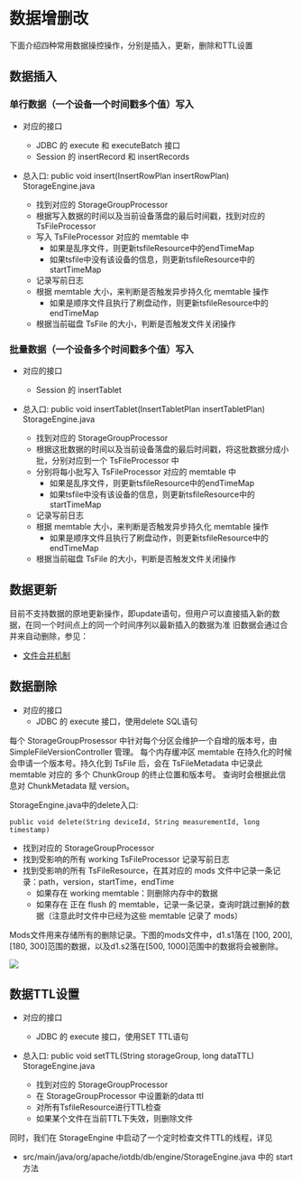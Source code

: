<!--

    Licensed to the Apache Software Foundation (ASF) under one
    or more contributor license agreements.  See the NOTICE file
    distributed with this work for additional information
    regarding copyright ownership.  The ASF licenses this file
    to you under the Apache License, Version 2.0 (the
    "License"); you may not use this file except in compliance
    with the License.  You may obtain a copy of the License at
    
        http://www.apache.org/licenses/LICENSE-2.0
    
    Unless required by applicable law or agreed to in writing,
    software distributed under the License is distributed on an
    "AS IS" BASIS, WITHOUT WARRANTIES OR CONDITIONS OF ANY
    KIND, either express or implied.  See the License for the
    specific language governing permissions and limitations
    under the License.

-->

# 数据增删改

下面介绍四种常用数据操控操作，分别是插入，更新，删除和TTL设置

## 数据插入

### 单行数据（一个设备一个时间戳多个值）写入

* 对应的接口
	* JDBC 的 execute 和 executeBatch 接口
	* Session 的 insertRecord 和 insertRecords

* 总入口: public void insert(InsertRowPlan insertRowPlan)   StorageEngine.java
	* 找到对应的 StorageGroupProcessor
	* 根据写入数据的时间以及当前设备落盘的最后时间戳，找到对应的 TsFileProcessor
	* 写入 TsFileProcessor 对应的 memtable 中
	    * 如果是乱序文件，则更新tsfileResource中的endTimeMap
	    * 如果tsfile中没有该设备的信息，则更新tsfileResource中的startTimeMap
	* 记录写前日志
	* 根据 memtable 大小，来判断是否触发异步持久化 memtable 操作
	    * 如果是顺序文件且执行了刷盘动作，则更新tsfileResource中的endTimeMap
	* 根据当前磁盘 TsFile 的大小，判断是否触发文件关闭操作

### 批量数据（一个设备多个时间戳多个值）写入

* 对应的接口
	* Session 的 insertTablet

* 总入口: public void insertTablet(InsertTabletPlan insertTabletPlan)  StorageEngine.java
    * 找到对应的 StorageGroupProcessor
	* 根据这批数据的时间以及当前设备落盘的最后时间戳，将这批数据分成小批，分别对应到一个 TsFileProcessor 中
	* 分别将每小批写入 TsFileProcessor 对应的 memtable 中
	    * 如果是乱序文件，则更新tsfileResource中的endTimeMap
	    * 如果tsfile中没有该设备的信息，则更新tsfileResource中的startTimeMap
	* 记录写前日志
	* 根据 memtable 大小，来判断是否触发异步持久化 memtable 操作
	    * 如果是顺序文件且执行了刷盘动作，则更新tsfileResource中的endTimeMap
	* 根据当前磁盘 TsFile 的大小，判断是否触发文件关闭操作


## 数据更新

目前不支持数据的原地更新操作，即update语句，但用户可以直接插入新的数据，在同一个时间点上的同一个时间序列以最新插入的数据为准
旧数据会通过合并来自动删除，参见：

* [文件合并机制](../StorageEngine/MergeManager.md)

## 数据删除

* 对应的接口
	* JDBC 的 execute 接口，使用delete SQL语句
	

每个 StorageGroupProsessor 中针对每个分区会维护一个自增的版本号，由 SimpleFileVersionController 管理。
每个内存缓冲区 memtable 在持久化的时候会申请一个版本号。持久化到 TsFile 后，会在 TsFileMetadata 中记录此 memtable 对应的 多个 ChunkGroup 的终止位置和版本号。
查询时会根据此信息对 ChunkMetadata 赋 version。

StorageEngine.java中的delete入口: 

```public void delete(String deviceId, String measurementId, long timestamp)```
  * 找到对应的 StorageGroupProcessor
  * 找到受影响的所有 working TsFileProcessor 记录写前日志
  * 找到受影响的所有 TsFileResource，在其对应的 mods 文件中记录一条记录：path，version，startTime，endTime
    * 如果存在 working memtable：则删除内存中的数据
    * 如果存在 正在 flush 的 memtable，记录一条记录，查询时跳过删掉的数据（注意此时文件中已经为这些 memtable 记录了 mods）

Mods文件用来存储所有的删除记录。下图的mods文件中，d1.s1落在 [100, 200], [180, 300]范围的数据，以及d1.s2落在[500, 1000]范围中的数据将会被删除。

![](https://user-images.githubusercontent.com/59866276/88248546-20952600-ccd4-11ea-88e9-84af8dde4304.jpg)

## 数据TTL设置

* 对应的接口
	* JDBC 的 execute 接口，使用SET TTL语句

* 总入口: public void setTTL(String storageGroup, long dataTTL) StorageEngine.java
    * 找到对应的 StorageGroupProcessor
    * 在 StorageGroupProcessor 中设置新的data ttl
    * 对所有TsfileResource进行TTL检查
    * 如果某个文件在当前TTL下失效，则删除文件

同时，我们在 StorageEngine 中启动了一个定时检查文件TTL的线程，详见

* src/main/java/org/apache/iotdb/db/engine/StorageEngine.java 中的 start 方法